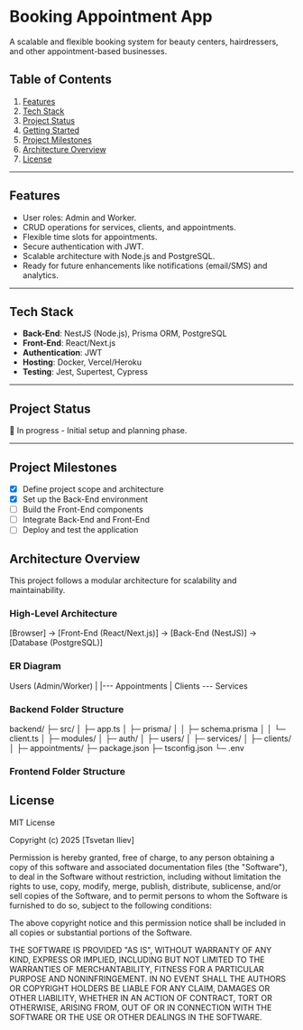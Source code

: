 # Booking Appointment App

A scalable and flexible booking system for beauty centers, hairdressers, and other appointment-based businesses.

## Table of Contents
1. [Features](#features)
2. [Tech Stack](#tech-stack)
3. [Project Status](#project-status)
4. [Getting Started](#getting-started)
5. [Project Milestones](#project-milestones)
6. [Architecture Overview](#architecture-overview)
7. [License](#license)

---

## Features
- User roles: Admin and Worker.
- CRUD operations for services, clients, and appointments.
- Flexible time slots for appointments.
- Secure authentication with JWT.
- Scalable architecture with Node.js and PostgreSQL.
- Ready for future enhancements like notifications (email/SMS) and analytics.

---

## Tech Stack
- **Back-End**: NestJS (Node.js), Prisma ORM, PostgreSQL
- **Front-End**: React/Next.js
- **Authentication**: JWT
- **Hosting**: Docker, Vercel/Heroku
- **Testing**: Jest, Supertest, Cypress

---

## Project Status
🚧 In progress - Initial setup and planning phase.

---

## Project Milestones
- [x] Define project scope and architecture
- [x] Set up the Back-End environment
- [ ] Build the Front-End components
- [ ] Integrate Back-End and Front-End
- [ ] Deploy and test the application

## Architecture Overview
This project follows a modular architecture for scalability and maintainability.

### High-Level Architecture
[Browser] -> [Front-End (React/Next.js)] -> [Back-End (NestJS)] -> [Database (PostgreSQL)]

### ER Diagram
Users (Admin/Worker)
  |
  |--- Appointments
  |
Clients --- Services

### Backend Folder Structure
backend/
  ├─ src/
  │   ├─ app.ts
  │   ├─ prisma/
  │   │   ├─ schema.prisma
  │   │   └─ client.ts
  │   ├─ modules/
  │       ├─ auth/
  │       ├─ users/
  │       ├─ services/
  │       ├─ clients/
  │       ├─ appointments/
  ├─ package.json
  ├─ tsconfig.json
  └─ .env

### Frontend Folder Structure

## License
MIT License

Copyright (c) 2025 [Tsvetan Iliev]

Permission is hereby granted, free of charge, to any person obtaining a copy
of this software and associated documentation files (the "Software"), to deal
in the Software without restriction, including without limitation the rights
to use, copy, modify, merge, publish, distribute, sublicense, and/or sell
copies of the Software, and to permit persons to whom the Software is
furnished to do so, subject to the following conditions:

The above copyright notice and this permission notice shall be included in all
copies or substantial portions of the Software.

THE SOFTWARE IS PROVIDED "AS IS", WITHOUT WARRANTY OF ANY KIND, EXPRESS OR
IMPLIED, INCLUDING BUT NOT LIMITED TO THE WARRANTIES OF MERCHANTABILITY,
FITNESS FOR A PARTICULAR PURPOSE AND NONINFRINGEMENT. IN NO EVENT SHALL THE
AUTHORS OR COPYRIGHT HOLDERS BE LIABLE FOR ANY CLAIM, DAMAGES OR OTHER
LIABILITY, WHETHER IN AN ACTION OF CONTRACT, TORT OR OTHERWISE, ARISING FROM,
OUT OF OR IN CONNECTION WITH THE SOFTWARE OR THE USE OR OTHER DEALINGS IN THE
SOFTWARE.
